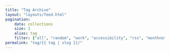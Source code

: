 ```yaml
---
title: "Tag Archive"
layout: "layouts/feed.html"
pagination:
    data: collections
    size: 1
    alias: tag
    filter: ["all", "random", "work", "accessibility", "rss", "monthnotes"]
permalink: "tag/{{ tag | slug }}/"
---
```


